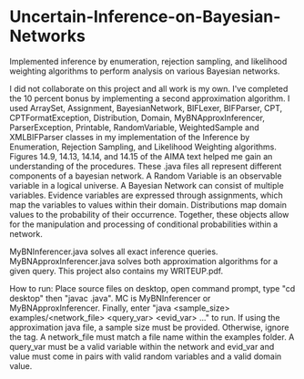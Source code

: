# Uncertain-Inference-on-Bayesian-Networks
Implemented inference by enumeration, rejection sampling, and likelihood weighting algorithms to perform analysis on various Bayesian networks.

I did not collaborate on this project and all work is my own. I've completed the 10 percent bonus by implementing a second approximation algorithm. I used ArraySet, Assignment, BayesianNetwork, BIFLexer, BIFParser, CPT, CPTFormatException, Distribution, Domain, MyBNApproxInferencer, ParserException, Printable, RandomVariable, WeightedSample and XMLBIFParser classes in my implementation of the Inference by Enumeration, Rejection Sampling, and Likelihood Weighting algorithms. Figures 14.9, 14.13, 14.14, and 14.15 of the AIMA text helped me gain an understanding of the procedures. These .java files all represent different components of a bayesian network. A Random Variable is an observable variable in a logical universe. A Bayesian Network can consist of multiple variables. Evidence variables are expressed through assignments, which map the variables to values within their domain. Distributions map domain values to the probability of their occurrence. Together, these objects allow for the manipulation and processing of conditional probabilities within a network.

MyBNInferencer.java solves all exact inference queries. MyBNApproxInferencer.java solves both approximation algorithms for a given query. This project also contains my WRITEUP.pdf.

How to run: Place source files on desktop, open command prompt, type "cd desktop" then "javac <MC>.java". MC is MyBNInferencer or MyBNApproxInferencer. Finally, enter "java <MC> <sample_size> examples/<network_file> <query_var> <evid_var> <value>..." to run. If using the approximation java file, a sample size must be provided. Otherwise, ignore the tag. A network_file must match a file name within the examples folder. A query_var must be a valid variable within the network and evid_var and value must come in pairs with valid random variables and a valid domain value.
